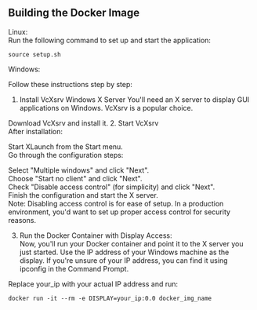 ## Building the Docker Image  
Linux:  
Run the following command to set up and start the application:  
```
source setup.sh  
```
Windows:

Follow these instructions step by step:

1. Install VcXsrv Windows X Server
You'll need an X server to display GUI applications on Windows. VcXsrv is a popular choice.  

Download VcXsrv and install it.
2. Start VcXsrv  
After installation:

Start XLaunch from the Start menu.  
Go through the configuration steps:  

Select "Multiple windows" and click "Next".  
Choose "Start no client" and click "Next".  
Check "Disable access control" (for simplicity) and click "Next".  
Finish the configuration and start the X server.  
Note: Disabling access control is for ease of setup. In a production environment, you'd want to set up proper access control for security reasons.  

3. Run the Docker Container with Display Access:  
Now, you'll run your Docker container and point it to the X server you just started. Use the IP address of your Windows machine as the display. If you're unsure of your IP address, you can find it using ipconfig in the Command Prompt.  

Replace your_ip with your actual IP address and run:  
```
docker run -it --rm -e DISPLAY=your_ip:0.0 docker_img_name
```